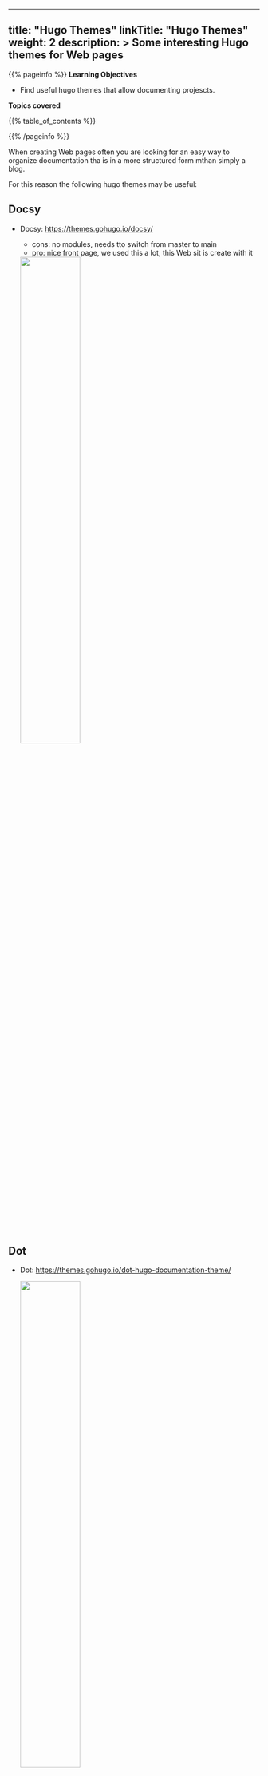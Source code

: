 
---
title: "Hugo Themes"
linkTitle: "Hugo Themes"
weight: 2
description: >
  Some interesting Hugo themes for Web pages
---


{{% pageinfo %}}
**Learning Objectives**

* Find useful hugo themes that allow documenting projescts.
  
**Topics covered**

{{% table_of_contents %}}

{{% /pageinfo %}}

When creating Web pages often you are looking for an easy way to 
organize documentation tha is in a more structured form mthan simply 
a blog.

For this reason the following hugo themes may be useful:

## Docsy

* Docsy: <https://themes.gohugo.io/docsy/>

  * cons: no modules, needs tto switch from master to main
  * pro: nice front page, we used this a lot, this Web sit is create with it
    
  <img src="https://d33wubrfki0l68.cloudfront.net/cfb7cefc183c620cdbf616e1bca8b09aee1abb39/b14c7/docsy/screenshot-docsy_hua9135189238b9d5f65960deb21cd5534_311057_1500x1000_fill_catmullrom_top_2.png" width="50%">

## Dot

* Dot: <https://themes.gohugo.io/dot-hugo-documentation-theme/>
  
  <img src="https://d33wubrfki0l68.cloudfront.net/d61510089508655a1cf3ce68e080f32c09bfb014/78b06/dot-hugo-documentation-theme/screenshot-dot-hugo-documentation-theme_hu0e8551a7416ed52d94a3561e173a56d1_511161_1500x1000_fill_catmullrom_top_2.png" width="50%">

## Syna

* Syna <https://themes.gohugo.io/syna/>
  
  <img src="https://d33wubrfki0l68.cloudfront.net/90c81cfe58ef55239dc8ab20a7929190e37569dc/ac30a/syna/screenshot-syna_hu67f3338107d8d55d9a97ea2dda03e458_680382_1500x1000_fill_catmullrom_top_2.png" width="50%">

## Compose

* Compose: <https://themes.gohugo.io/compose/>
  
  * pro: modules, menu with dynamic location update

  <img src="https://d33wubrfki0l68.cloudfront.net/f8a2f2ef6addf153348db8048452d5e440f755f2/49de6/compose/screenshot-compose_hu99489f9807af7702310939313b1648eb_168621_1500x1000_fill_catmullrom_top_2.png" width="50%">


## Dynamic Web Site (non documentation focused)

Although not a documentation oriented Wen page, The following recieved our 
attention as it show a very dynamic look. However it could be a bit 
distracting.

So one could develop two repos. One as frontpage with a splashy theme, 
the oster tha just focusses on the documentation

* Omega: <https://themes.gohugo.io/omega-hugo-theme/>
  
  <img src="https://d33wubrfki0l68.cloudfront.net/fcf8b8fc0cd7241d92058ae1eb2ad673d6d4ee9b/9db27/omega-hugo-theme/screenshot-omega-hugo-theme_huc726808b0fa2e5c225e312aef2dbf5cb_842370_1500x1000_fill_catmullrom_top_2.png" width="50%">


## Converting Hugo to ePub

The following git repo contains documentation on how to convert hugo Web 
sites to epub

* <https://github.com/weitblick/epub>

An article in german is available at 

* <https://www.raspberrypi-spy.co.uk/wp-content/uploads/2012/11/Raspberry-Pi-Mounting-Hole-Template.pd>f

The following script stes this up for you automatically:

```bash
git clone https://github.com/weitblick/epub.git
cd epub
cd exampleSite
mkdir themes
cd themes
git clone https://github.com/weitblick/epub.git
cd epub 
rm -rf .git
rm -rf exampleSite   # remove the example site in the theme
cd ../..
hugo
bash ./deploy.sh
```